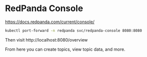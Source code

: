 # RedPanda Console

https://docs.redpanda.com/current/console/

```bash
kubectl port-forward -n redpanda svc/redpanda-console 8080:8080
```

Then visit http://localhost:8080/overview

From here you can create topics, view topic data, and more.